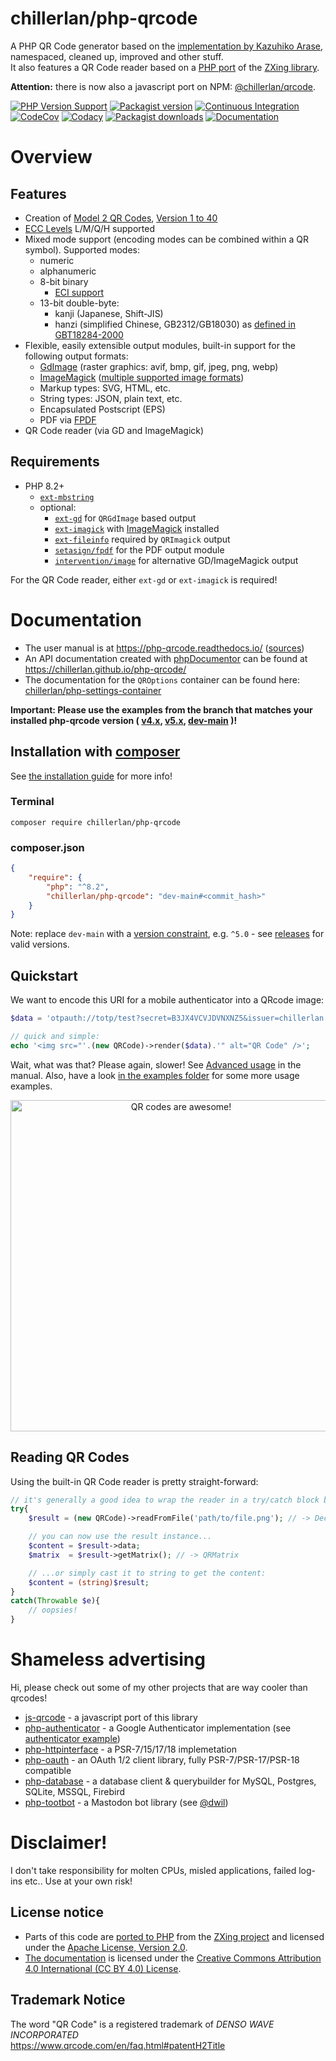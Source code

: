 # chillerlan/php-qrcode

A PHP QR Code generator based on the [implementation by Kazuhiko Arase](https://github.com/kazuhikoarase/qrcode-generator), namespaced, cleaned up, improved and other stuff. <br>
It also features a QR Code reader based on a [PHP port](https://github.com/khanamiryan/php-qrcode-detector-decoder) of the [ZXing library](https://github.com/zxing/zxing).

**Attention:** there is now also a javascript port on NPM: [@chillerlan/qrcode](https://www.npmjs.com/package/@chillerlan/qrcode).

[![PHP Version Support][php-badge]][php]
[![Packagist version][packagist-badge]][packagist]
[![Continuous Integration][gh-action-badge]][gh-action]
[![CodeCov][coverage-badge]][coverage]
[![Codacy][codacy-badge]][codacy]
[![Packagist downloads][downloads-badge]][downloads]
[![Documentation][readthedocs-badge]][readthedocs]

[php-badge]: https://img.shields.io/packagist/php-v/chillerlan/php-qrcode?logo=php&color=8892BF&logoColor=fff
[php]: https://www.php.net/supported-versions.php
[packagist-badge]: https://img.shields.io/packagist/v/chillerlan/php-qrcode.svg?logo=packagist&logoColor=fff
[packagist]: https://packagist.org/packages/chillerlan/php-qrcode
[gh-action-badge]: https://img.shields.io/github/actions/workflow/status/chillerlan/php-qrcode/ci.yml?branch=main&logo=github&logoColor=fff
[gh-action]: https://github.com/chillerlan/php-qrcode/actions/workflows/ci.yml?query=branch%3Amain
[coverage-badge]: https://img.shields.io/codecov/c/github/chillerlan/php-qrcode/main?logo=codecov&logoColor=fff
[coverage]: https://app.codecov.io/gh/chillerlan/php-qrcode/tree/main
[codacy-badge]: https://img.shields.io/codacy/grade/edccfc4fe5a34b74b1c53ee03f097b8d/main?logo=codacy&logoColor=fff
[codacy]: https://app.codacy.com/gh/chillerlan/php-qrcode/dashboard?branch=main
[downloads-badge]: https://img.shields.io/packagist/dt/chillerlan/php-qrcode?logo=packagist&logoColor=fff
[downloads]: https://packagist.org/packages/chillerlan/php-qrcode/stats
[readthedocs-badge]: https://img.shields.io/readthedocs/php-qrcode/main?logo=readthedocs&logoColor=fff
[readthedocs]: https://php-qrcode.readthedocs.io/en/main/

# Overview

## Features

- Creation of [Model 2 QR Codes](https://www.qrcode.com/en/codes/model12.html), [Version 1 to 40](https://www.qrcode.com/en/about/version.html)
- [ECC Levels](https://www.qrcode.com/en/about/error_correction.html) L/M/Q/H supported
- Mixed mode support (encoding modes can be combined within a QR symbol). Supported modes:
  - numeric
  - alphanumeric
  - 8-bit binary
    - [ECI support](https://en.wikipedia.org/wiki/Extended_Channel_Interpretation)
  - 13-bit double-byte:
    - kanji (Japanese, Shift-JIS)
    - hanzi (simplified Chinese, GB2312/GB18030) as [defined in GBT18284-2000](https://www.chinesestandard.net/PDF/English.aspx/GBT18284-2000)
- Flexible, easily extensible output modules, built-in support for the following output formats:
  - [GdImage](https://www.php.net/manual/book.image) (raster graphics: avif, bmp, gif, jpeg, png, webp)
  - [ImageMagick](https://www.php.net/manual/book.imagick) ([multiple supported image formats](https://imagemagick.org/script/formats.php))
  - Markup types: SVG, HTML, etc.
  - String types: JSON, plain text, etc.
  - Encapsulated Postscript (EPS)
  - PDF via [FPDF](https://github.com/setasign/fpdf)
- QR Code reader (via GD and ImageMagick)


## Requirements

- PHP 8.2+
  - [`ext-mbstring`](https://www.php.net/manual/book.mbstring.php)
  - optional:
    - [`ext-gd`](https://www.php.net/manual/book.image) for `QRGdImage` based output
    - [`ext-imagick`](https://github.com/Imagick/imagick) with [ImageMagick](https://imagemagick.org) installed
    - [`ext-fileinfo`](https://www.php.net/manual/book.fileinfo.php) required by `QRImagick` output
    - [`setasign/fpdf`](https://github.com/setasign/fpdf) for the PDF output module
    - [`intervention/image`](https://github.com/Intervention/image) for alternative GD/ImageMagick output

For the QR Code reader, either `ext-gd` or `ext-imagick` is required!


# Documentation

- The user manual is at https://php-qrcode.readthedocs.io/ ([sources](https://github.com/chillerlan/php-qrcode/tree/main/docs))
- An API documentation created with [phpDocumentor](https://www.phpdoc.org/) can be found at https://chillerlan.github.io/php-qrcode/
- The documentation for the `QROptions` container can be found here: [chillerlan/php-settings-container](https://github.com/chillerlan/php-settings-container#readme)

**Important: Please use the examples from the branch that matches your installed php-qrcode version (
[v4.x](https://github.com/chillerlan/php-qrcode/tree/v4.3.x/examples),
[v5.x](https://github.com/chillerlan/php-qrcode/tree/v5.0.x/examples),
[dev-main](https://github.com/chillerlan/php-qrcode/tree/main/examples)
)!**

## Installation with [composer](https://getcomposer.org)

See [the installation guide](https://php-qrcode.readthedocs.io/en/main/Usage/Installation.html) for more info!


### Terminal

```
composer require chillerlan/php-qrcode
```


### composer.json

```json
{
	"require": {
		"php": "^8.2",
		"chillerlan/php-qrcode": "dev-main#<commit_hash>"
	}
}
```

Note: replace `dev-main` with a [version constraint](https://getcomposer.org/doc/articles/versions.md#writing-version-constraints), e.g. `^5.0` - see [releases](https://github.com/chillerlan/php-qrcode/releases) for valid versions.


## Quickstart

We want to encode this URI for a mobile authenticator into a QRcode image:

```php
$data = 'otpauth://totp/test?secret=B3JX4VCVJDVNXNZ5&issuer=chillerlan.net';

// quick and simple:
echo '<img src="'.(new QRCode)->render($data).'" alt="QR Code" />';
```

Wait, what was that? Please again, slower! See [Advanced usage](https://php-qrcode.readthedocs.io/en/main/Usage/Advanced-usage.html) in the manual.
Also, have a look [in the examples folder](https://github.com/chillerlan/php-qrcode/tree/main/examples) for some more usage examples.

<p align="center">
	<img alt="QR codes are awesome!" style="width: auto; height: 530px;" src="https://raw.githubusercontent.com/chillerlan/php-qrcode/main/.github/images/example.svg">
</p>


## Reading QR Codes

Using the built-in QR Code reader is pretty straight-forward:

```php
// it's generally a good idea to wrap the reader in a try/catch block because it WILL throw eventually
try{
	$result = (new QRCode)->readFromFile('path/to/file.png'); // -> DecoderResult

	// you can now use the result instance...
	$content = $result->data;
	$matrix  = $result->getMatrix(); // -> QRMatrix

	// ...or simply cast it to string to get the content:
	$content = (string)$result;
}
catch(Throwable $e){
	// oopsies!
}
```


# Shameless advertising

Hi, please check out some of my other projects that are way cooler than qrcodes!

- [js-qrcode](https://github.com/chillerlan/js-qrcode) - a javascript port of this library
- [php-authenticator](https://github.com/chillerlan/php-authenticator) - a Google Authenticator implementation (see [authenticator example](https://github.com/chillerlan/php-qrcode/blob/main/examples/authenticator.php))
- [php-httpinterface](https://github.com/chillerlan/php-httpinterface) - a PSR-7/15/17/18 implemetation
- [php-oauth](https://github.com/chillerlan/php-oauth) - an OAuth 1/2 client library, fully PSR-7/PSR-17/PSR-18 compatible
- [php-database](https://github.com/chillerlan/php-database) - a database client & querybuilder for MySQL, Postgres, SQLite, MSSQL, Firebird
- [php-tootbot](https://github.com/php-tootbot/tootbot-template) - a Mastodon bot library (see [@dwil](https://github.com/php-tootbot/dwil))


# Disclaimer!

I don't take responsibility for molten CPUs, misled applications, failed log-ins etc.. Use at your own risk!


## License notice

- Parts of this code are [ported to PHP](https://github.com/codemasher/php-qrcode-decoder) from the [ZXing project](https://github.com/zxing/zxing) and licensed under the [Apache License, Version 2.0](./NOTICE).
- [The documentation](https://github.com/chillerlan/php-qrcode/tree/main/docs) is licensed under the [Creative Commons Attribution 4.0 International (CC BY 4.0) License](https://creativecommons.org/licenses/by/4.0/).


## Trademark Notice

The word "QR Code" is a registered trademark of *DENSO WAVE INCORPORATED*<br>
https://www.qrcode.com/en/faq.html#patentH2Title
